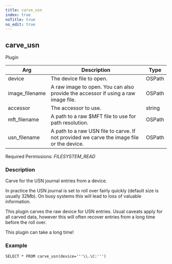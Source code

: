 ```yaml
---
title: carve_usn
index: true
noTitle: true
no_edit: true
---
```




<div class="vql_item"></div>


## carve_usn
<span class='vql_type pull-right page-header'>Plugin</span>



<div class="vqlargs"></div>

Arg | Description | Type
----|-------------|-----
device|The device file to open.|OSPath
image_filename|A raw image to open. You can also provide the accessor if using a raw image file.|OSPath
accessor|The accessor to use.|string
mft_filename|A path to a raw $MFT file to use for path resolution.|OSPath
usn_filename|A path to a raw USN file to carve. If not provided we carve the image file or the device.|OSPath

Required Permissions: 
<i class="linkcolour label pull-right label-success">FILESYSTEM_READ</i>

### Description

Carve for the USN journal entries from a device.

In practice the USN journal is set to roll over fairly quickly
(default size is usually 32Mb). On busy systems this will lead to
loss of valuable information.

This plugin carves the raw device for USN entries. Usual caveats
apply for all carved data, however this will often recover entries
from a long time before the roll over.

This plugin can take a long time!

### Example

```vql
SELECT * FROM carve_usn(device='''\\.\C:''')
```


